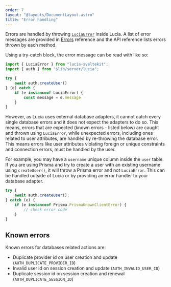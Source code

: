 ```yaml
---
order: 7
layout: "@layouts/DocumentLayout.astro"
title: "Error handling"
---
```


Errors are handled by throwing [`LuciaError`](/reference/types/lucia-types#luciaerror) inside Lucia. A list of error messages are provided in [Errors](/reference/types/errors) reference and the API reference lists errors thrown by each method.

Using a try-catch block, the error message can be read with like so:

```ts
import { LuciaError } from "lucia-sveltekit";
import { auth } from "$lib/server/lucia";

try {
    await auth.createUser()
} (e) catch {
    if (e instanceof LuciaError) {
        const message = e.message
    }
}
```

However, as Lucia uses external database adapters, it cannot catch every single database errors and it does not expect the adapters to do so. This means, errors that are expected (known errors - listed below) are caught and thrown using `LuciaError`, while unexpected errors, including ones related to user attributes, are handled by re-throwing the database error. This means errors like user attributes violating foreign or unique constraints and connection errors, must be handled by the user.

For example, you may have a `username` unique column inside the `user` table. If you are using Prisma and try to create a user with an existing username using `createUser()`, it will throw a Prisma error and not `LuciaError`. This can be handled outside of Lucia or by providing an error handler to your database adapter.

```ts
try {
	await auth.createUser();
} catch (e) {
	if (e instanceof Prisma.PrismaKnownClientError) {
		// check error code
	}
}
```

## Known errors

Known errors for databases related actions are:

- Duplicate provider id on user creation and update (`AUTH_DUPLICATE_PROVIDER_ID`)
- Invalid user id on session creation and update (`AUTH_INVALID_USER_ID`)
- Duplicate session id on session creation and renewal (`AUTH_DUPLICATE_SESSION_ID`)
